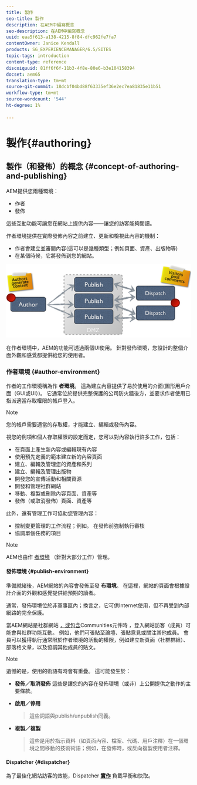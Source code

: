```yaml
---
title: 製作
seo-title: 製作
description: 在AEM中編寫概念
seo-description: 在AEM中編寫概念
uuid: eaa5f613-a138-4215-8f84-dfc962fe7fa7
contentOwner: Janice Kendall
products: SG_EXPERIENCEMANAGER/6.5/SITES
topic-tags: introduction
content-type: reference
discoiquuid: 81ff6f6f-11b3-4f8e-80e6-b3e104158394
docset: aem65
translation-type: tm+mt
source-git-commit: 18dcbf04bd88f63335ef36e2ec7ea81835e11b51
workflow-type: tm+mt
source-wordcount: '544'
ht-degree: 1%

---
```



# 製作{#authoring}

## 製作（和發佈）的概念 {#concept-of-authoring-and-publishing}

AEM提供您兩種環境：

* 作者
* 發佈

這些互動功能可讓您在網站上提供內容——讓您的訪客能夠閱讀。

作者環境提供在實際發佈內容之前建立、更新和檢視此內容的機制：

* 作者會建立並審閱內容(這可以是幾種類型；例如頁面、資產、出版物等)
* 在某個時候，它將發佈到您的網站。

![chlimage_1-132](assets/chlimage_1-132.png)

在作者環境中，AEM的功能可透過兩個UI使用。 針對發佈環境，您設計的整個介面外觀和感覺都提供給您的使用者。

### 作者環境 {#author-environment}

作者的工作環境稱為作 **者環境**。 這為建立內容提供了易於使用的介面(圖形用戶介面（GUI或UI）)。 它通常位於提供完整保護的公司防火牆後方，並要求作者使用已指派適當存取權限的帳戶登入。

>[!NOTE]
>
>您的帳戶需要適當的存取權，才能建立、編輯或發佈內容。

視您的例項和個人存取權限的設定而定，您可以對內容執行許多工作，包括：

* 在頁面上產生新內容或編輯現有內容
* 使用預先定義的範本建立新的內容頁面
* 建立、編輯及管理您的資產和系列
* 建立、編輯及管理出版物
* 開發您的宣傳活動和相關資源
* 開發和管理社群網站
* 移動、複製或刪除內容頁面、資產等
* 發佈（或取消發佈）頁面、資產等

此外，還有管理工作可協助您管理內容：

* 控制變更管理的工作流程；例如。 在發佈前強制執行審核
* 協調單個任務的項目

>[!NOTE]
>
>AEM也由作 [者環境](/help/sites-administering/home.md) （針對大部分工作）管理。

#### 發佈環境 {#publish-environment}

準備就緒後，AEM網站的內容會發佈至發 **布環境**。 在這裡，網站的頁面會根據設計介面的外觀和感覺提供給預期的讀者。

通常，發佈環境位於非軍事區內；換言之，它可供Internet使用，但不再受到內部網路的完全保護。

當AEM網站是社群網站 [，或包含](/help/communities/overview.md)Communities元件時 [](/help/communities/author-communities.md)，登入網站訪客（成員）可能會與社群功能互動。 例如，他們可張貼至論壇、張貼意見或關注其他成員。 會員可以獲得執行通常限於作者環境的活動的權限，例如建立新頁面（社群群組）、部落格文章，以及協調其他成員的貼文。

>[!NOTE]
>
>遺憾的是，使用的術語有時會有重疊。 這可能發生於：
>
>* **發佈／取消發佈**
   >  這些是讓您的內容在發佈環境（或非）上公開提供之動作的主要條款。
   >
   >
* **啟用／停用**
   >  這些詞語與publish/unpublish同義。
   >
   >
* **複製／複製**
   >  這些是用於指示資料（如頁面內容、檔案、代碼、用戶注釋）在一個環境之間移動的技術術語；例如，在發佈時，或反向複製使用者注釋。
>



#### Dispatcher {#dispatcher}

為了最佳化網站訪客的效能，Dispatcher **[實作](https://helpx.adobe.com/experience-manager/dispatcher/user-guide.html)** 負載平衡和快取。
